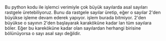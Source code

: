 Bu python kodu ile işlemci verimiyle çok büyük sayılarda asal sayıları rastgele üretebiliyoruz. Bunu da rastgele sayılar üretip, eğer o sayılar 2'den büyükse işleme devam ederek yapıyor. işlem burada bitmiyor. 2'den büyükse o sayının 2'den başlayarak karaköküne kadar lan tüm sayılara böler. Eğer bu kareköküne kadar olan sayılardan herhangi birisine bölünüyorsa o sayı asal sayı değildir. 
